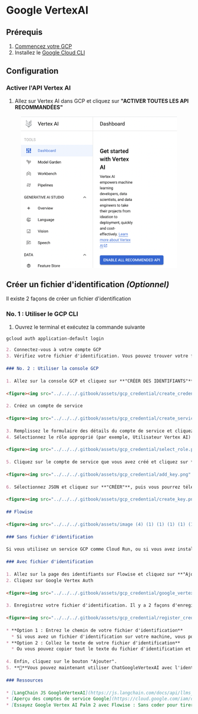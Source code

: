 # Google VertexAI

## Prérequis

1. [Commencez votre GCP](https://cloud.google.com/docs/get-started)
2. Installez le [Google Cloud CLI](https://cloud.google.com/sdk/docs/install-sdk)

## Configuration

### Activer l'API Vertex AI

1. Allez sur Vertex AI dans GCP et cliquez sur **"ACTIVER TOUTES LES API RECOMMANDÉES"**

<figure><img src="../../../.gitbook/assets/gcp_credential/vertex_AI_enable.png" alt="" width="563"><figcaption></figcaption></figure>

## Créer un fichier d'identification _(Optionnel)_

Il existe 2 façons de créer un fichier d'identification

### No. 1 : Utiliser le GCP CLI

1. Ouvrez le terminal et exécutez la commande suivante

```bash
gcloud auth application-default login
```
```markdown
2. Connectez-vous à votre compte GCP
3. Vérifiez votre fichier d'identification. Vous pouvez trouver votre fichier d'identification dans `~/.config/gcloud/application_default_credentials.json`

### No. 2 : Utiliser la console GCP

1. Allez sur la console GCP et cliquez sur **"CRÉER DES IDENTIFIANTS"**

<figure><img src="../../../.gitbook/assets/gcp_credential/create_credential.png" alt="" width="563"><figcaption></figcaption></figure>

2. Créez un compte de service

<figure><img src="../../../.gitbook/assets/gcp_credential/create_service_account.png" alt="" width="563"><figcaption></figcaption></figure>

3. Remplissez le formulaire des détails du compte de service et cliquez sur **"CRÉER ET CONTINUER"**
4. Sélectionnez le rôle approprié (par exemple, Utilisateur Vertex AI) et cliquez sur **"FAIRE"**

<figure><img src="../../../.gitbook/assets/gcp_credential/select_role.png" alt=""><figcaption></figcaption></figure>

5. Cliquez sur le compte de service que vous avez créé et cliquez sur **"AJOUTER UNE CLÉ" -> "Créer une nouvelle clé"**

<figure><img src="../../../.gitbook/assets/gcp_credential/add_key.png" alt="" width="563"><figcaption></figcaption></figure>

6. Sélectionnez JSON et cliquez sur **"CRÉER"**, puis vous pourrez télécharger votre fichier d'identification

<figure><img src="../../../.gitbook/assets/gcp_credential/create_key.png" alt="" width="563"><figcaption></figcaption></figure>

## Flowise

<figure><img src="../../../.gitbook/assets/image (4) (1) (1) (1) (1) (1) (1) (1) (1) (1) (1) (1) (1) (1) (1).png" alt=""><figcaption></figcaption></figure>

### Sans fichier d'identification

Si vous utilisez un service GCP comme Cloud Run, ou si vous avez installé des identifiants par défaut sur votre machine locale, vous n'avez pas besoin de définir cet identifiant.

### Avec fichier d'identification

1. Allez sur la page des identifiants sur Flowise et cliquez sur **"Ajouter un identifiant"**
2. Cliquez sur Google Vertex Auth

<figure><img src="../../../.gitbook/assets/gcp_credential/google_vertex_auth.png" alt="" width="563"><figcaption></figcaption></figure>

3. Enregistrez votre fichier d'identification. Il y a 2 façons d'enregistrer votre fichier d'identification.

<figure><img src="../../../.gitbook/assets/gcp_credential/register_credential.png" alt="" width="563"><figcaption></figcaption></figure>

* **Option 1 : Entrez le chemin de votre fichier d'identification**
  * Si vous avez un fichier d'identification sur votre machine, vous pouvez entrer le chemin de votre fichier d'identification dans `Chemin du fichier d'identification Google Application`
* **Option 2 : Collez le texte de votre fichier d'identification**
  * Ou vous pouvez copier tout le texte du fichier d'identification et le coller dans `Objet JSON d'identification Google`

4. Enfin, cliquez sur le bouton "Ajouter".
5. **🎉**Vous pouvez maintenant utiliser ChatGoogleVertexAI avec l'identifiant dans Flowise !

### Ressources

* [LangChain JS GoogleVertexAI](https://js.langchain.com/docs/api/llms_googlevertexai/classes/GoogleVertexAI)
* [Aperçu des comptes de service Google](https://cloud.google.com/iam/docs/service-account-overview?)
* [Essayez Google Vertex AI Palm 2 avec Flowise : Sans coder pour tirer parti de l'intuition](https://tech.beatrust.com/entry/2023/08/22/Try_Google_Vertex_AI_Palm_2_with_Flowise%3A_Without_Coding_to_Leverage_Intuition)
```